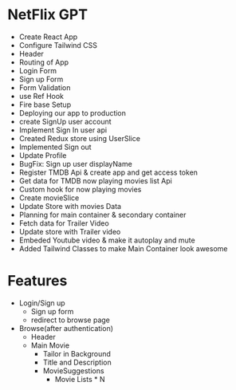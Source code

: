 # NetFlix GPT
 - Create React App
 - Configure Tailwind CSS
 - Header
 - Routing of App
 - Login Form
 - Sign up Form
 - Form Validation
 - use Ref Hook
 - Fire base Setup
 - Deploying our app to production
 - create SignUp user account
 - Implement Sign In user api
 - Created Redux store using UserSlice
 - Implemented Sign out
 - Update Profile
 - BugFix: Sign up user displayName
 - Register TMDB Api & create app and get access token
 - Get data for TMDB now playing movies list Api
 - Custom hook for now playing movies
 - Create movieSlice
 - Update Store with movies Data
 - Planning for main container & secondary container
 - Fetch data for Trailer Video
 - Update store with Trailer video
 - Embeded Youtube video & make it  autoplay and mute
 - Added Tailwind Classes to make Main Container look awesome
 

# Features
- Login/Sign up
     - Sign up form
     - redirect to browse page
- Browse(after authentication)
   - Header
   - Main Movie 
       - Tailor in Background
       - Title and Description
       - MovieSuggestions
            - Movie Lists * N
        